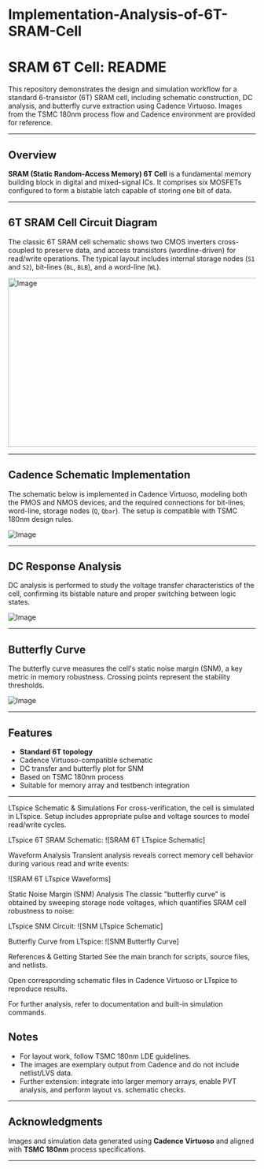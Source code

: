 # Implementation-Analysis-of-6T-SRAM-Cell
# SRAM 6T Cell: README

This repository demonstrates the design and simulation workflow for a standard 6-transistor (6T) SRAM cell, including schematic construction, DC analysis, and butterfly curve extraction using Cadence Virtuoso. Images from the TSMC 180nm process flow and Cadence environment are provided for reference.

***

## Overview

**SRAM (Static Random-Access Memory) 6T Cell** is a fundamental memory building block in digital and mixed-signal ICs. It comprises six MOSFETs configured to form a bistable latch capable of storing one bit of data.

***

## 6T SRAM Cell Circuit Diagram

The classic 6T SRAM cell schematic shows two CMOS inverters cross-coupled to preserve data, and access transistors (wordline-driven) for read/write operations. The typical layout includes internal storage nodes (`S1` and `S2`), bit-lines (`BL`, `BLB`), and a word-line (`WL`).

<img width="649" height="343" alt="Image" src="https://github.com/user-attachments/assets/826163f2-3a1d-4495-8118-a09a2da89dbf" />

***

## Cadence Schematic Implementation

The schematic below is implemented in Cadence Virtuoso, modeling both the PMOS and NMOS devices, and the required connections for bit-lines, word-line, storage nodes (`Q`, `Qbar`). The setup is compatible with TSMC 180nm design rules.

![Image](https://github.com/user-attachments/assets/73d71a23-4da8-476d-99a6-53a7018be2b0)


***

## DC Response Analysis

DC analysis is performed to study the voltage transfer characteristics of the cell, confirming its bistable nature and proper switching between logic states.

![Image](https://github.com/user-attachments/assets/c1569454-03c6-4567-be51-02a4c13bbe61)

***

## Butterfly Curve

The butterfly curve measures the cell's static noise margin (SNM), a key metric in memory robustness. Crossing points represent the stability thresholds.

![Image](https://github.com/user-attachments/assets/734fb470-5bc6-4749-89d5-8d1b90a0d63e)

***

## Features

- **Standard 6T topology**
- Cadence Virtuoso-compatible schematic
- DC transfer and butterfly plot for SNM
- Based on TSMC 180nm process
- Suitable for memory array and testbench integration

***

LTspice Schematic & Simulations
For cross-verification, the cell is simulated in LTspice. Setup includes appropriate pulse and voltage sources to model read/write cycles.

LTspice 6T SRAM Schematic:
![SRAM 6T LTspice Schematic]

Waveform Analysis
Transient analysis reveals correct memory cell behavior during various read and write events:

![SRAM 6T LTspice Waveforms]

Static Noise Margin (SNM) Analysis
The classic "butterfly curve" is obtained by sweeping storage node voltages, which quantifies SRAM cell robustness to noise:

LTspice SNM Circuit:
![SNM LTspice Schematic]

Butterfly Curve from LTspice:
![SNM Butterfly Curve]

References & Getting Started
See the main branch for scripts, source files, and netlists.

Open corresponding schematic files in Cadence Virtuoso or LTspice to reproduce results.

For further analysis, refer to documentation and built-in simulation commands.

## Notes

- For layout work, follow TSMC 180nm LDE guidelines.
- The images are exemplary output from Cadence and do not include netlist/LVS data.
- Further extension: integrate into larger memory arrays, enable PVT analysis, and perform layout vs. schematic checks.

***

## Acknowledgments

Images and simulation data generated using **Cadence Virtuoso** and aligned with **TSMC 180nm** process specifications.

***

